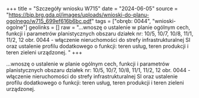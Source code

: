 +++
title = "Szczegóły wniosku W715"
date = "2024-06-05"
source = "https://bip.brg.gda.pl/images/uploads/wnioski-do-planu-ogolnego/w715_699ef616b6bc.pdf"
tags = ["obręb: 0044", "wnioski-ogolne"]
geolinks = []
raw = "...wnoszę o ustalenie w planie ogólnym cech, funkcji i parametrów planistycznych obszaru działek nr: 10/5, 10/7, 10/8, 11/1, 11/2, 12 obr. 0044 - włączenie nieruchomości do strefy infrastrukturalnej SI oraz ustalenie profilu dodatkowego o funkcji: teren usług, teren produkcji i teren zieleni urządzonej. "
+++

...wnoszę o ustalenie w planie ogólnym cech, funkcji i parametrów planistycznych obszaru działek
nr: 10/5, 10/7, 10/8, 11/1, 11/2, 12 obr. 0044 - włączenie nieruchomości do strefy infrastrukturalnej SI oraz
ustalenie profilu dodatkowego o funkcji: teren usług, teren produkcji i teren zieleni urządzonej.



